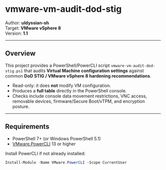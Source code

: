 # vmware-vm-audit-dod-stig

Author: **uldys­sian-sh**  
Target: **VMware vSphere 8**  
Version: **1.1**

---

## Overview

This project provides a PowerShell/PowerCLI script `vmware-vm-audit-dod-stig.ps1` that audits **Virtual Machine configuration settings** against common **DoD STIG / VMware vSphere 8 hardening recommendations**.

- Read-only: it does **not** modify VM configuration.
- Produces a **full table** directly in the PowerShell console.
- Checks include console data movement restrictions, VNC access, removable devices, firmware/Secure Boot/vTPM, and encryption posture.

---

## Requirements

- PowerShell 7+ (or Windows PowerShell 5.1)  
- [VMware.PowerCLI](https://developer.vmware.com/powercli) 13 or higher  

Install PowerCLI if not already installed:

```powershell
Install-Module -Name VMware.PowerCLI -Scope CurrentUser
